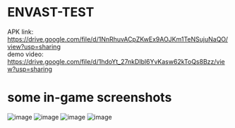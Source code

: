 # ENVAST-TEST
APK link:  
https://drive.google.com/file/d/1NnRhuvACpZKwEx9AOJKm1TeNSujuNaQO/view?usp=sharing  
demo video:  
https://drive.google.com/file/d/1hdoYt_27nkDIbl6YvKasw62kToQs8Bzz/view?usp=sharing
 # some in-game screenshots
![image](https://user-images.githubusercontent.com/59267562/123512250-4febaa00-d67e-11eb-801d-bf7e3befd63f.png)
![image](https://user-images.githubusercontent.com/59267562/123512276-79a4d100-d67e-11eb-8340-8e83f5f7140e.png)
![image](https://user-images.githubusercontent.com/59267562/123512281-84f7fc80-d67e-11eb-964a-d0492c6b0733.png)
![image](https://user-images.githubusercontent.com/59267562/123512303-a78a1580-d67e-11eb-8955-b6ba27ce5ef0.png)



